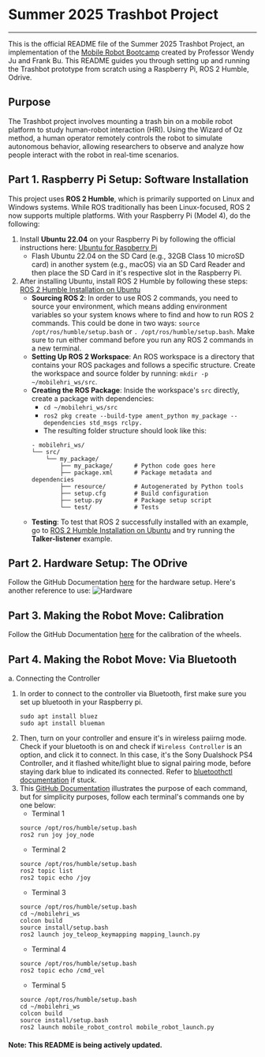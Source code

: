 # Summer 2025 Trashbot Project
---

This is the official README file of the Summer 2025 Trashbot Project, an implementation of the [Mobile Robot Bootcamp](https://github.com/IRL-CT/Mobile_HRI_Lab_Hub/tree/main/Lab0) created by Professor Wendy Ju and Frank Bu. This README guides you through setting up and running the Trashbot prototype from scratch using a Raspberry Pi, ROS 2 Humble, Odrive.

## Purpose

The Trashbot project involves mounting a trash bin on a mobile robot platform to study human-robot interaction (HRI). Using the Wizard of Oz method, a human operator remotely controls the robot to simulate autonomous behavior, allowing researchers to observe and analyze how people interact with the robot in real-time scenarios.

## Part 1. Raspberry Pi Setup: Software Installation
This project uses **ROS 2 Humble**, which is primarily supported on Linux and Windows systems. While ROS traditionally has been Linux-focused, ROS 2 now supports multiple platforms. With your Raspberry Pi (Model 4), do the following:
1. Install **Ubuntu 22.04** on your Raspberry Pi by following the official instructions here: [Ubuntu for Raspberry Pi](https://ubuntu.com/download/raspberry-pi)
   - Flash Ubuntu 22.04 on the SD Card (e.g., 32GB Class 10 microSD card) in another system (e.g., macOS) via an SD Card Reader and then place the SD Card in it's respective slot in the Raspberry Pi.
2. After installing Ubuntu, install ROS 2 Humble by following these steps: [ROS 2 Humble Installation on Ubuntu](https://docs.ros.org/en/humble/Installation/Ubuntu-Install-Debs.html)
   - **Sourcing ROS 2**: In order to use ROS 2 commands, you need to source your environment, which means adding environment variables so your system knows where to find and how to run ROS 2 commands. This could be done in two ways: `source /opt/ros/humble/setup.bash` or `. /opt/ros/humble/setup.bash`. Make sure to run either command before you run any ROS 2 commands in a new terminal.
   - **Setting Up ROS 2 Workspace**: An ROS workspace is a directory that contains your ROS packages and follows a specific structure. Create the workspace and source folder by running: `mkdir -p ~/mobilehri_ws/src`.
   - **Creating the ROS Package**: Inside the workspace's `src` directly, create a package with dependencies:
     - `cd ~/mobilehri_ws/src`
     - `ros2 pkg create --build-type ament_python my_package --dependencies std_msgs rclpy.`
     - The resulting folder structure should look like this:
      ```plaintext
     - mobilehri_ws/
      └── src/
          └── my_package/
              ├── my_package/      # Python code goes here
              ├── package.xml      # Package metadata and dependencies
              ├── resource/        # Autogenerated by Python tools
              ├── setup.cfg        # Build configuration
              ├── setup.py         # Package setup script
              └── test/            # Tests
      ```
   - **Testing**: To test that ROS 2 successfully installed with an example, go to [ROS 2 Humble Installation on Ubuntu](https://docs.ros.org/en/humble/Installation/Ubuntu-Install-Debs.html) and try running the **Talker-listener** example.
  
## Part 2. Hardware Setup: The ODrive
Follow the GitHub Documentation [here](https://github.com/IRL-CT/Mobile_HRI_Lab_Hub/blob/main/Lab3/Readme.md#part-b-hardware-setup) for the hardware setup. Here's another reference to use:
![Hardware](hardware_config.png)

## Part 3. Making the Robot Move: Calibration
Follow the GitHub Documentation [here](https://github.com/IRL-CT/Mobile_HRI_Lab_Hub/blob/main/Lab3/Readme.md#part-c-software-setup) for the calibration of the wheels.

## Part 4. Making the Robot Move: Via Bluetooth
a. Connecting the Controller
1. In order to connect to the controller via Bluetooth, first make sure you set up bluetooth in your Raspberry pi.
    ```plaintext
    sudo apt install bluez
    sudo apt install blueman
    ```
2. Then, turn on your controller and ensure it's in wireless paiirng mode. Check if your bluetooth is on and check if `Wireless Controller` is an option, and click it to connect. In this case, it's the Sony Dualshock PS4 Controller, and it flashed white/light blue to signal pairing mode, before staying dark blue to indicated its connected. Refer to [bluetoothctl documentation](https://www.mankier.com/1/bluetoothctl#) if stuck.
3. This [GitHub Documentation](https://github.com/IRL-CT/Mobile_HRI_Lab_Hub/blob/main/Lab5/Readme.md#part-b-read-messages-from-joystick) illustrates the purpose of each command, but for simplicity purposes, follow each terminal's commands one by one below:
   - Terminal 1
    ```plaintext
    source /opt/ros/humble/setup.bash
    ros2 run joy joy_node
    ```
   - Terminal 2
    ```plaintext
    source /opt/ros/humble/setup.bash
    ros2 topic list
    ros2 topic echo /joy
    ```
   - Terminal 3
    ```plaintext
    source /opt/ros/humble/setup.bash
    cd ~/mobilehri_ws
    colcon build
    source install/setup.bash
    ros2 launch joy_teleop_keymapping mapping_launch.py
    ```
   - Terminal 4
    ```plaintext
    source /opt/ros/humble/setup.bash
    ros2 topic echo /cmd_vel
    ```
   - Terminal 5
    ```plaintext
    source /opt/ros/humble/setup.bash
    cd ~/mobilehri_ws
    colcon build
    source install/setup.bash
    ros2 launch mobile_robot_control mobile_robot_launch.py
    ```

#### Note: This README is being actively updated.
